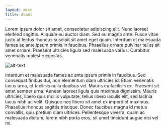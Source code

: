 ```yaml
---
layout: misc
title: About
---
```

Lorem ipsum dolor sit amet, consectetur adipiscing elit. Nunc laoreet eleifend sagittis. Aliquam eu auctor diam. Sed eu magna ante. Fusce vitae justo at lectus rhoncus suscipit sit amet eget quam. Interdum et malesuada fames ac ante ipsum primis in faucibus. Phasellus ornare pulvinar tellus sit amet ornare. Praesent ultricies ligula sed malesuada varius. Curabitur venenatis molestie egestas.


![alt-text]("pie_fries/assets/img/pie_fries-2.jpg")



Interdum et malesuada fames ac ante ipsum primis in faucibus. Sed consequat finibus dui, non elementum diam ultricies id. Etiam venenatis lacus urna, et facilisis nulla dapibus vel. Mauris eu facilisis ex. Praesent sit amet semper urna. Aenean laoreet ligula quis maximus dignissim. Mauris ultricies, libero quis mollis vulputate, tellus libero iaculis elit, sed lacinia lacus nibh ac velit. Quisque nec libero sit amet ex imperdiet maximus. Phasellus rhoncus sagittis tristique. Donec faucibus magna id metus convallis, quis pretium diam ultrices. Pellentesque viverra, quam ac malesuada dictum, lorem nibh porta eros, sit amet tincidunt augue nisi vel mi.